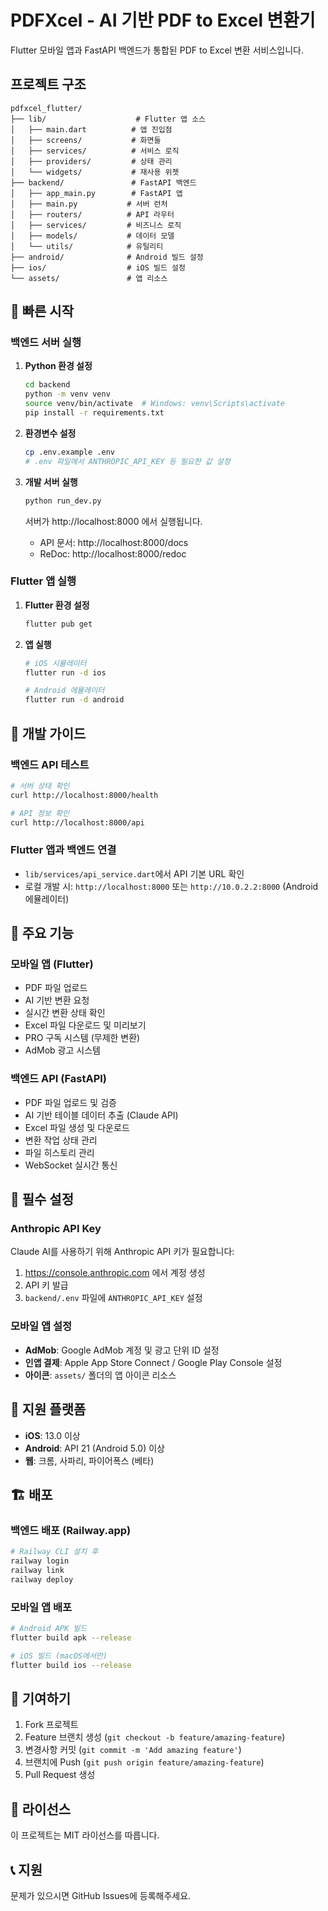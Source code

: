 # PDFXcel - AI 기반 PDF to Excel 변환기

Flutter 모바일 앱과 FastAPI 백엔드가 통합된 PDF to Excel 변환 서비스입니다.

## 프로젝트 구조

```
pdfxcel_flutter/
├── lib/                    # Flutter 앱 소스
│   ├── main.dart          # 앱 진입점
│   ├── screens/           # 화면들
│   ├── services/          # 서비스 로직
│   ├── providers/         # 상태 관리
│   └── widgets/           # 재사용 위젯
├── backend/               # FastAPI 백엔드
│   ├── app_main.py        # FastAPI 앱
│   ├── main.py           # 서버 런처
│   ├── routers/          # API 라우터
│   ├── services/         # 비즈니스 로직
│   ├── models/           # 데이터 모델
│   └── utils/            # 유틸리티
├── android/              # Android 빌드 설정
├── ios/                  # iOS 빌드 설정
└── assets/               # 앱 리소스
```

## 🚀 빠른 시작

### 백엔드 서버 실행

1. **Python 환경 설정**
   ```bash
   cd backend
   python -m venv venv
   source venv/bin/activate  # Windows: venv\Scripts\activate
   pip install -r requirements.txt
   ```

2. **환경변수 설정**
   ```bash
   cp .env.example .env
   # .env 파일에서 ANTHROPIC_API_KEY 등 필요한 값 설정
   ```

3. **개발 서버 실행**
   ```bash
   python run_dev.py
   ```
   
   서버가 http://localhost:8000 에서 실행됩니다.
   - API 문서: http://localhost:8000/docs
   - ReDoc: http://localhost:8000/redoc

### Flutter 앱 실행

1. **Flutter 환경 설정**
   ```bash
   flutter pub get
   ```

2. **앱 실행**
   ```bash
   # iOS 시뮬레이터
   flutter run -d ios
   
   # Android 에뮬레이터  
   flutter run -d android
   ```

## 🔧 개발 가이드

### 백엔드 API 테스트
```bash
# 서버 상태 확인
curl http://localhost:8000/health

# API 정보 확인  
curl http://localhost:8000/api
```

### Flutter 앱과 백엔드 연결
- `lib/services/api_service.dart`에서 API 기본 URL 확인
- 로컬 개발 시: `http://localhost:8000` 또는 `http://10.0.2.2:8000` (Android 에뮬레이터)

## 🎯 주요 기능

### 모바일 앱 (Flutter)
- PDF 파일 업로드
- AI 기반 변환 요청
- 실시간 변환 상태 확인
- Excel 파일 다운로드 및 미리보기
- PRO 구독 시스템 (무제한 변환)
- AdMob 광고 시스템

### 백엔드 API (FastAPI)
- PDF 파일 업로드 및 검증
- AI 기반 테이블 데이터 추출 (Claude API)
- Excel 파일 생성 및 다운로드
- 변환 작업 상태 관리
- 파일 히스토리 관리
- WebSocket 실시간 통신

## 🔑 필수 설정

### Anthropic API Key
Claude AI를 사용하기 위해 Anthropic API 키가 필요합니다:
1. https://console.anthropic.com 에서 계정 생성
2. API 키 발급
3. `backend/.env` 파일에 `ANTHROPIC_API_KEY` 설정

### 모바일 앱 설정
- **AdMob**: Google AdMob 계정 및 광고 단위 ID 설정
- **인앱 결제**: Apple App Store Connect / Google Play Console 설정
- **아이콘**: `assets/` 폴더의 앱 아이콘 리소스

## 📱 지원 플랫폼

- **iOS**: 13.0 이상
- **Android**: API 21 (Android 5.0) 이상
- **웹**: 크롬, 사파리, 파이어폭스 (베타)

## 🏗️ 배포

### 백엔드 배포 (Railway.app)
```bash
# Railway CLI 설치 후
railway login
railway link
railway deploy
```

### 모바일 앱 배포
```bash
# Android APK 빌드
flutter build apk --release

# iOS 빌드 (macOS에서만)
flutter build ios --release
```

## 🤝 기여하기

1. Fork 프로젝트
2. Feature 브랜치 생성 (`git checkout -b feature/amazing-feature`)
3. 변경사항 커밋 (`git commit -m 'Add amazing feature'`)
4. 브랜치에 Push (`git push origin feature/amazing-feature`)
5. Pull Request 생성

## 📄 라이선스

이 프로젝트는 MIT 라이선스를 따릅니다.

## 📞 지원

문제가 있으시면 GitHub Issues에 등록해주세요.
